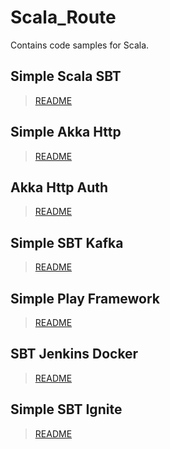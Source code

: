 # Scala_Route

Contains code samples for Scala.

## Simple Scala SBT
> [README](https://github.com/vi-kas/scala_route/blob/master/simple-scala-sbt/README.md)

## Simple Akka Http
> [README](https://github.com/vi-kas/scala_route/blob/master/simple-akka-http/README.md)

## Akka Http Auth
> [README](https://github.com/vi-kas/scala_route/blob/master/akka-http-auth/README.md)

## Simple SBT Kafka
> [README](https://github.com/vi-kas/scala_route/blob/master/simple-sbt-kafka/README.md)

## Simple Play Framework
> [README](https://github.com/vi-kas/scala_route/blob/master/simple-play-framework/README.md)

## SBT Jenkins Docker
> [README](https://github.com/vi-kas/scala_route/blob/master/sbt-jenkins-docker/README.md)

## Simple SBT Ignite
> [README](https://github.com/vi-kas/scala_route/blob/master/simple-sbt-ignite/README.md)